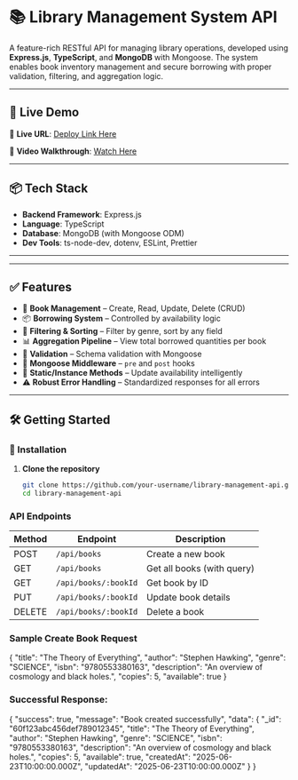 # 📚 Library Management System API

A feature-rich RESTful API for managing library operations, developed using **Express.js**, **TypeScript**, and **MongoDB** with Mongoose. The system enables book inventory management and secure borrowing with proper validation, filtering, and aggregation logic.

---

## 🚀 Live Demo

🔗 **Live URL**: [Deploy Link Here](https://your-deployment-url.com)

🎥 **Video Walkthrough**: [Watch Here](https://your-video-link.com)

---

## 📦 Tech Stack

- **Backend Framework**: Express.js
- **Language**: TypeScript
- **Database**: MongoDB (with Mongoose ODM)
- **Dev Tools**: ts-node-dev, dotenv, ESLint, Prettier

---


---

## ✅ Features

- 📘 **Book Management** – Create, Read, Update, Delete (CRUD)
- 📦 **Borrowing System** – Controlled by availability logic
- 🔎 **Filtering & Sorting** – Filter by genre, sort by any field
- 📊 **Aggregation Pipeline** – View total borrowed quantities per book
- 🔐 **Validation** – Schema validation with Mongoose
- 🔄 **Mongoose Middleware** – `pre` and `post` hooks
- 🧠 **Static/Instance Methods** – Update availability intelligently
- ⚠️ **Robust Error Handling** – Standardized responses for all errors

---

## 🛠️ Getting Started

### 🔧 Installation

1. **Clone the repository**
   ```bash
   git clone https://github.com/your-username/library-management-api.git
   cd library-management-api

### API Endpoints

| Method | Endpoint             | Description                |
| ------ | -------------------- | -------------------------- |
| POST   | `/api/books`         | Create a new book          |
| GET    | `/api/books`         | Get all books (with query) |
| GET    | `/api/books/:bookId` | Get book by ID             |
| PUT    | `/api/books/:bookId` | Update book details        |
| DELETE | `/api/books/:bookId` | Delete a book              |


### Sample Create Book Request
{
  "title": "The Theory of Everything",
  "author": "Stephen Hawking",
  "genre": "SCIENCE",
  "isbn": "9780553380163",
  "description": "An overview of cosmology and black holes.",
  "copies": 5,
  "available": true
}

### Successful Response:
{
  "success": true,
  "message": "Book created successfully",
  "data": {
    "_id": "60f123abc456def789012345",
    "title": "The Theory of Everything",
    "author": "Stephen Hawking",
    "genre": "SCIENCE",
    "isbn": "9780553380163",
    "description": "An overview of cosmology and black holes.",
    "copies": 5,
    "available": true,
    "createdAt": "2025-06-23T10:00:00.000Z",
    "updatedAt": "2025-06-23T10:00:00.000Z"
  }
}


